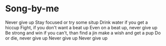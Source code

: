 # Song-by-me
Never give up 
Stay focused or try some situp
Drink water if you get a hiccup
Fight, if you don't want a beat up
Even on a beat up, never give up
Be strong and win
if you can't, than find a jin
make a wish and get a pup
Do or die, never give up
Never give up
Never give up
